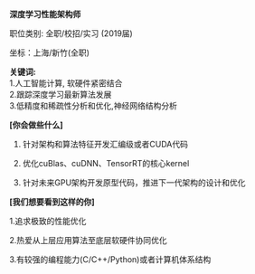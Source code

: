 **深度学习性能架构师**

职位类别:  全职/校招/实习 (2019届)  

坐标：上海/新竹(全职)  

**关键词:**  
1.人工智能计算, 软硬件紧密结合      
2.跟踪深度学习最新算法发展    
3.低精度和稀疏性分析和优化,神经网络结构分析    

**[你会做些什么]**   

1. 针对架构和算法特征开发汇编级或者CUDA代码    

2. 优化cuBlas、cuDNN、TensorRT的核心kernel    

3. 针对未来GPU架构开发原型代码，推进下一代架构的设计和优化    



**[我们想要看到这样的你]**    

1.追求极致的性能优化    

2.热爱从上层应用算法至底层软硬件协同优化   

3.有较强的编程能力(C/C++/Python)或者计算机体系结构    
